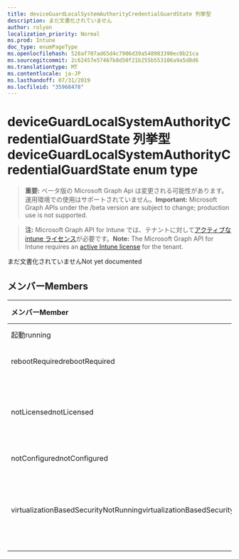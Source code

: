 ```yaml
---
title: deviceGuardLocalSystemAuthorityCredentialGuardState 列挙型
description: まだ文書化されていません
author: rolyon
localization_priority: Normal
ms.prod: Intune
doc_type: enumPageType
ms.openlocfilehash: 528af707ad65d4c7906d39a548983390ec0b21ca
ms.sourcegitcommit: 2c62457e57467b8d50f21b255b553106a9a5d8d6
ms.translationtype: MT
ms.contentlocale: ja-JP
ms.lasthandoff: 07/31/2019
ms.locfileid: "35968478"
---
```

# <a name="deviceguardlocalsystemauthoritycredentialguardstate-enum-type"></a><span data-ttu-id="4fcb6-103">deviceGuardLocalSystemAuthorityCredentialGuardState 列挙型</span><span class="sxs-lookup"><span data-stu-id="4fcb6-103">deviceGuardLocalSystemAuthorityCredentialGuardState enum type</span></span>

> <span data-ttu-id="4fcb6-104">**重要:** ベータ版の Microsoft Graph Api は変更される可能性があります。運用環境での使用はサポートされていません。</span><span class="sxs-lookup"><span data-stu-id="4fcb6-104">**Important:** Microsoft Graph APIs under the /beta version are subject to change; production use is not supported.</span></span>

> <span data-ttu-id="4fcb6-105">**注:** Microsoft Graph API for Intune では、テナントに対して[アクティブな intune ライセンス](https://go.microsoft.com/fwlink/?linkid=839381)が必要です。</span><span class="sxs-lookup"><span data-stu-id="4fcb6-105">**Note:** The Microsoft Graph API for Intune requires an [active Intune license](https://go.microsoft.com/fwlink/?linkid=839381) for the tenant.</span></span>

<span data-ttu-id="4fcb6-106">まだ文書化されていません</span><span class="sxs-lookup"><span data-stu-id="4fcb6-106">Not yet documented</span></span>

## <a name="members"></a><span data-ttu-id="4fcb6-107">メンバー</span><span class="sxs-lookup"><span data-stu-id="4fcb6-107">Members</span></span>
|<span data-ttu-id="4fcb6-108">メンバー</span><span class="sxs-lookup"><span data-stu-id="4fcb6-108">Member</span></span>|<span data-ttu-id="4fcb6-109">値</span><span class="sxs-lookup"><span data-stu-id="4fcb6-109">Value</span></span>|<span data-ttu-id="4fcb6-110">説明</span><span class="sxs-lookup"><span data-stu-id="4fcb6-110">Description</span></span>|
|:---|:---|:---|
|<span data-ttu-id="4fcb6-111">起動</span><span class="sxs-lookup"><span data-stu-id="4fcb6-111">running</span></span>|<span data-ttu-id="4fcb6-112">.0</span><span class="sxs-lookup"><span data-stu-id="4fcb6-112">0</span></span>|<span data-ttu-id="4fcb6-113">実行中</span><span class="sxs-lookup"><span data-stu-id="4fcb6-113">Running</span></span>|
|<span data-ttu-id="4fcb6-114">rebootRequired</span><span class="sxs-lookup"><span data-stu-id="4fcb6-114">rebootRequired</span></span>|<span data-ttu-id="4fcb6-115">1-d</span><span class="sxs-lookup"><span data-stu-id="4fcb6-115">1</span></span>|<span data-ttu-id="4fcb6-116">再起動が必要</span><span class="sxs-lookup"><span data-stu-id="4fcb6-116">Reboot required</span></span>|
|<span data-ttu-id="4fcb6-117">notLicensed</span><span class="sxs-lookup"><span data-stu-id="4fcb6-117">notLicensed</span></span>|<span data-ttu-id="4fcb6-118">pbm-2</span><span class="sxs-lookup"><span data-stu-id="4fcb6-118">2</span></span>|<span data-ttu-id="4fcb6-119">Credential Guard にライセンスされていない</span><span class="sxs-lookup"><span data-stu-id="4fcb6-119">Not licensed for Credential Guard</span></span>|
|<span data-ttu-id="4fcb6-120">notConfigured</span><span class="sxs-lookup"><span data-stu-id="4fcb6-120">notConfigured</span></span>|<span data-ttu-id="4fcb6-121">1/3</span><span class="sxs-lookup"><span data-stu-id="4fcb6-121">3</span></span>|<span data-ttu-id="4fcb6-122">未構成</span><span class="sxs-lookup"><span data-stu-id="4fcb6-122">Not configured</span></span>|
|<span data-ttu-id="4fcb6-123">virtualizationBasedSecurityNotRunning</span><span class="sxs-lookup"><span data-stu-id="4fcb6-123">virtualizationBasedSecurityNotRunning</span></span>|<span data-ttu-id="4fcb6-124">2/4</span><span class="sxs-lookup"><span data-stu-id="4fcb6-124">4</span></span>|<span data-ttu-id="4fcb6-125">仮想化ベースのセキュリティが実行されていない</span><span class="sxs-lookup"><span data-stu-id="4fcb6-125">Virtualization Based security is not running</span></span>|





